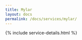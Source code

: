 ```yaml
---
title: Mylar
layout: docs
permalink: /docs/services/mylar/
---
```


{% include service-details.html %}
